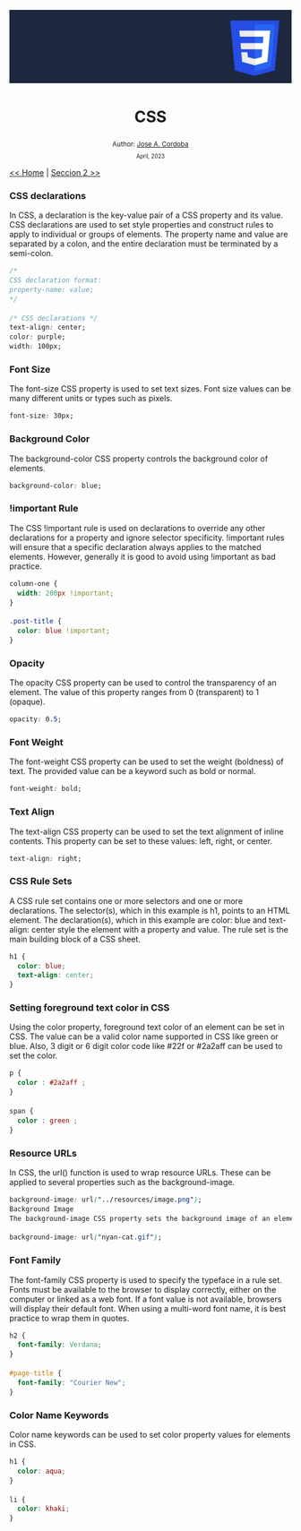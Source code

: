 <div align="center">


![Day 5](./images/banners/css.png)

  <h1> CSS </h1>
  

  <sub>Author:
  <a href="" target="_blank">Jose A. Cordoba</a><br>
  <small> April, 2023</small>
  </sub>
</div>

[<< Home](https://github.com/josemek098dev/001-Docs-web-development/blob/master/README.md) | [Seccion 2 >>](https://github.com/josemek098dev/001-Docs-web-development/blob/master/02-Fronted/01.2-HTML_Tables.md)

### CSS declarations
In CSS, a declaration is the key-value pair of a CSS property and its value. CSS declarations are used to set style properties and construct rules to apply to individual or groups of elements. The property name and value are separated by a colon, and the entire declaration must be terminated by a semi-colon.

```css
/* 
CSS declaration format:
property-name: value;
*/

/* CSS declarations */
text-align: center;
color: purple;
width: 100px;
```

### Font Size
The font-size CSS property is used to set text sizes. Font size values can be many different units or types such as pixels.

```css
font-size: 30px;
```

### Background Color
The background-color CSS property controls the background color of elements.

```css
background-color: blue;
```

### !important Rule
The CSS !important rule is used on declarations to override any other declarations for a property and ignore selector specificity. !important rules will ensure that a specific declaration always applies to the matched elements. However, generally it is good to avoid using !important as bad practice.

```css
column-one {
  width: 200px !important;
}

.post-title {
  color: blue !important;
}
```

### Opacity
The opacity CSS property can be used to control the transparency of an element. The value of this property ranges from 0 (transparent) to 1 (opaque).

```css
opacity: 0.5;
```

### Font Weight
The font-weight CSS property can be used to set the weight (boldness) of text. The provided value can be a keyword such as bold or normal.

```css
font-weight: bold;
```

### Text Align
The text-align CSS property can be used to set the text alignment of inline contents. This property can be set to these values: left, right, or center.

```css
text-align: right;
```

### CSS Rule Sets

A CSS rule set contains one or more selectors and one or more declarations. The selector(s), which in this example is h1, points to an HTML element. The declaration(s), which in this example are color: blue and text-align: center style the element with a property and value. The rule set is the main building block of a CSS sheet.

```css
h1 {
  color: blue;
  text-align: center;
}
```

### Setting foreground text color in CSS
Using the color property, foreground text color of an element can be set in CSS. The value can be a valid color name supported in CSS like green or blue. Also, 3 digit or 6 digit color code like #22f or #2a2aff can be used to set the color.

```css
p {
  color : #2a2aff ;
}

span {
  color : green ;
}
```

### Resource URLs
In CSS, the url() function is used to wrap resource URLs. These can be applied to several properties such as the background-image.

```css
background-image: url("../resources/image.png");
Background Image
The background-image CSS property sets the background image of an element. An image URL should be provided in the syntax url("moon.jpg") as the value of the property.

background-image: url("nyan-cat.gif");
```

### Font Family
The font-family CSS property is used to specify the typeface in a rule set. Fonts must be available to the browser to display correctly, either on the computer or linked as a web font. If a font value is not available, browsers will display their default font. When using a multi-word font name, it is best practice to wrap them in quotes.

```css
h2 {
  font-family: Verdana;
}

#page-title {
  font-family: "Courier New";
}
```

### Color Name Keywords
Color name keywords can be used to set color property values for elements in CSS.

```css
h1 {
  color: aqua;
}

li {
  color: khaki;
}
```
